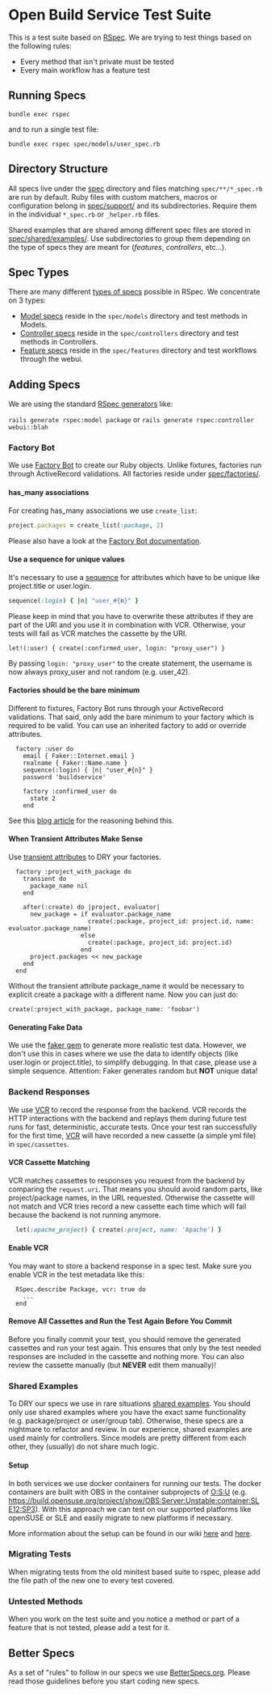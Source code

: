 # Open Build Service Test Suite

This is a test suite based on [RSpec](http://rspec.info/). We are trying to
test things based on the following rules:

* Every method that isn't private must be tested
* Every main workflow has a feature test

## Running Specs

```bundle exec rspec```

and to run a single test file:

```
bundle exec rspec spec/models/user_spec.rb
```

## Directory Structure

All specs live under the [spec](https://github.com/openSUSE/open-build-service/tree/master/src/api/spec) directory and files matching `spec/**/*_spec.rb` are run by default.
Ruby files with custom matchers, macros or configuration belong in [spec/support/](https://github.com/openSUSE/open-build-service/tree/master/src/api/spec/support) and its subdirectories.
Require them in the individual `*_spec.rb` or `_helper.rb` files.

Shared examples that are shared among different spec files are stored in [spec/shared/examples/](https://github.com/openSUSE/open-build-service/tree/master/src/api/spec/shared/examples).
Use subdirectories to group them depending on the type of specs they are meant for (_features_, _controllers_, etc...).

## Spec Types

There are many different [types of specs](https://relishapp.com/rspec/rspec-rails/docs/directory-structure) possible in RSpec. We concentrate on 3 types:

* [Model specs](https://relishapp.com/rspec/rspec-rails/docs/model-specs) reside in the `spec/models` directory and test methods in Models.
* [Controller specs](https://relishapp.com/rspec/rspec-rails/docs/controller-specs) reside in the `spec/controllers` directory and test methods in Controllers.
* [Feature specs](https://relishapp.com/rspec/rspec-rails/docs/feature-specs/feature-spec) reside in the `spec/features` directory and test workflows through the webui.

## Adding Specs

We are using the standard [RSpec generators](https://relishapp.com/rspec/rspec-rails/docs/generators) like:

`rails generate rspec:model package` or `rails generate rspec:controller webui::blah`

### Factory Bot

We use [Factory Bot](https://github.com/thoughtbot/factory_bot_rails) to create our Ruby objects.
Unlike fixtures, factories run through ActiveRecord validations.
All factories reside under [spec/factories/](https://github.com/openSUSE/open-build-service/tree/master/src/api/spec/factories).

#### has_many associations

For creating has_many associations we use `create_list`:

```ruby
project.packages = create_list(:package, 2)
```

Please also have a look at the [Factory Bot documentation](https://github.com/thoughtbot/factory_bot/blob/master/GETTING_STARTED.md#associations).

#### Use a sequence for unique values

It's necessary to use a [sequence](https://github.com/thoughtbot/factory_bot/blob/master/GETTING_STARTED.md#sequences) for attributes which have to be unique like project.title or user.login.

```ruby
sequence(:login) { |n| "user_#{n}" }
```

Please keep in mind that you have to overwrite these attributes if they are part of the URI and you use it in combination with VCR.
Otherwise, your tests will fail as VCR matches the cassette by the URI.

```
let!(:user) { create(:confirmed_user, login: "proxy_user") }
```

By passing ```login: "proxy_user"``` to the create statement, the username is now always proxy_user and not random (e.g. user_42).

#### Factories should be the bare minimum

Different to fixtures, Factory Bot runs through your ActiveRecord validations.
That said, only add the bare minimum to your factory which is required to be valid.
You can use an inherited factory to add or override attributes.

```
  factory :user do
    email { Faker::Internet.email }
    realname { Faker::Name.name }
    sequence(:login) { |n| "user_#{n}" }
    password 'buildservice'

    factory :confirmed_user do
      state 2
    end
```

See this [blog article](https://robots.thoughtbot.com/factories-should-be-the-bare-minimum) for the reasoning behind this.

#### When Transient Attributes Make Sense

Use [transient attributes](https://github.com/thoughtbot/factory_bot/blob/master/GETTING_STARTED.md#transient-attributes) to DRY your factories.

```
  factory :project_with_package do
    transient do
      package_name nil
    end

    after(:create) do |project, evaluator|
      new_package = if evaluator.package_name
                      create(:package, project_id: project.id, name: evaluator.package_name)
                    else
                      create(:package, project_id: project.id)
                    end
      project.packages << new_package
    end
  end
```

Without the transient attribute package_name it would be necessary to explicit create a package with a different name.
Now you can just do:

```
create(:project_with_package, package_name: 'foobar')
```

#### Generating Fake Data

We use the [faker gem](https://github.com/stympy/faker) to generate more realistic test data.
However, we don't use this in cases where we use the data to identify objects (like user.login or project.title), to simplify debugging.
In that case, please use a simple sequence.
Attention: Faker generates random but **NOT** unique data!

### Backend Responses

We use [VCR](https://github.com/vcr/vcr) to record the response from the backend.
VCR records the HTTP interactions with the backend and replays them during future test runs for fast, deterministic, accurate tests.
Once your test ran successfully for the first time, [VCR](https://github.com/vcr/vcr) will have recorded a new cassette (a simple yml file) in `spec/cassettes`.

#### VCR Cassette Matching

VCR matches cassettes to responses you request from the backend by comparing the `request.uri`.
That means you should avoid random parts, like project/package names, in the URL requested.
Otherwise the cassette will not match and VCR tries record a new cassette each time which will fail because the backend is not running anymore.

```ruby
  let(:apache_project) { create(:project, name: 'Apache') }
```

#### Enable VCR

You may want to store a backend response in a spec test.
Make sure you enable VCR in the test metadata like this:

```
  RSpec.describe Package, vcr: true do
    ...
  end
```

#### Remove All Cassettes and Run the Test Again Before You Commit

Before you finally commit your test, you should remove the generated cassettes and run your test again.
This ensures that only by the test needed responses are included in the cassette and nothing more.
You can also review the cassette manually (but **NEVER** edit them manually)!

### Shared Examples

To DRY our specs we use in rare situations [shared examples](https://www.relishapp.com/rspec/rspec-core/docs/example-groups/shared-examples).
You should only use shared examples where you have the exact same functionality (e.g. package/project or user/group tab).
Otherwise, these specs are a nightmare to refactor and review.
In our experience, shared examples are used mainly for controllers. Since models are pretty different from each other, they (usually) do not share much logic.

#### Setup

In both services we use docker containers for running our tests. The docker containers are built with OBS in the container subprojects of [O:S:U](https://build.opensuse.org/project/subprojects/OBS:Server:Unstable) (e.g. https://build.opensuse.org/project/show/OBS:Server:Unstable:container:SLE12:SP3). With this approach we can test on our supported platforms like openSUSE or SLE and easily migrate to new platforms if necessary.

More information about the setup can be found in our wiki [here](https://github.com/openSUSE/open-build-service/wiki/Development-Environment-Overview) and [here](https://github.com/openSUSE/open-build-service/wiki/Development-Environment-Tips-&-Tricks).

### Migrating Tests

When migrating tests from the old minitest based suite to rspec, please add the
file path of the new one to every test covered.

### Untested Methods

When you work on the test suite and you notice a method or part of a feature that
is not tested, please add a test for it.

## Better Specs
As a set of "rules" to follow in our specs we use [BetterSpecs.org](http://betterspecs.org/).
Please read those guidelines before you start coding new specs.
